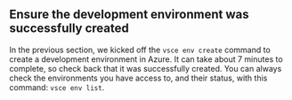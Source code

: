 ## Ensure the development environment was successfully created
In the previous section, we kicked off the `vsce env create` command to create a development environment in Azure. It can take about 7 minutes to complete, so check back that it was successfully created. You can always check the environments you have access to, and their status, with this command: `vsce env list`. 
